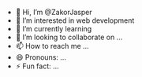 - 👋 Hi, I’m @ZakorJasper
- 👀 I’m interested in web development 
- 🌱 I’m currently learning 
- 💞️ I’m looking to collaborate on ...
- 📫 How to reach me ...
- 😄 Pronouns: ...
- ⚡ Fun fact: ...

<!---
ZakorJasper/ZakorJasper is a ✨ special ✨ repository because its `README.md` (this file) appears on your GitHub profile.
You can click the Preview link to take a look at your changes.
--->
